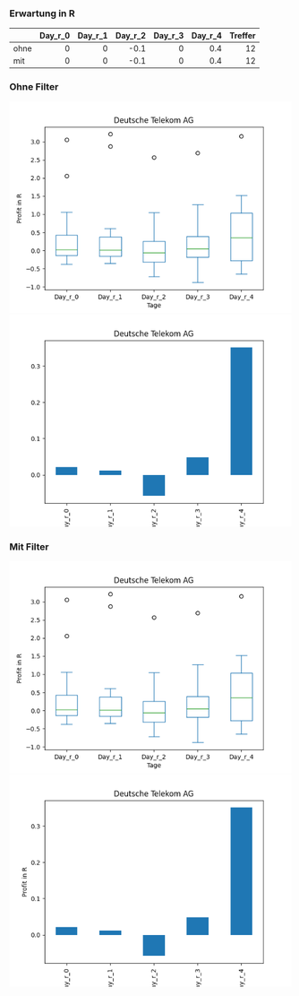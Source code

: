 ### Erwartung in R
|      |   Day_r_0 |   Day_r_1 |   Day_r_2 |   Day_r_3 |   Day_r_4 |   Treffer |
|:-----|----------:|----------:|----------:|----------:|----------:|----------:|
| ohne |         0 |         0 |      -0.1 |         0 |       0.4 |        12 |
| mit  |         0 |         0 |      -0.1 |         0 |       0.4 |        12 |

### Ohne Filter
![image info](./data/DTEGY_box_all.png)
![image info](./data/DTEGY_median_all.png)

### Mit Filter
![image info](./data/DTEGY_box_filtered.png)
![image info](./data/DTEGY_median_filtered.png)